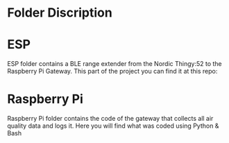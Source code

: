 # Folder Discription
# ESP
ESP folder contains a BLE range extender from the Nordic Thingy:52 to the Raspberry Pi Gateway. This part of the project you can find it at this repo:
# Raspberry Pi
Raspberry Pi folder contains the code of the gateway that collects all air quality data and logs it. Here you will find what was coded using Python & Bash

